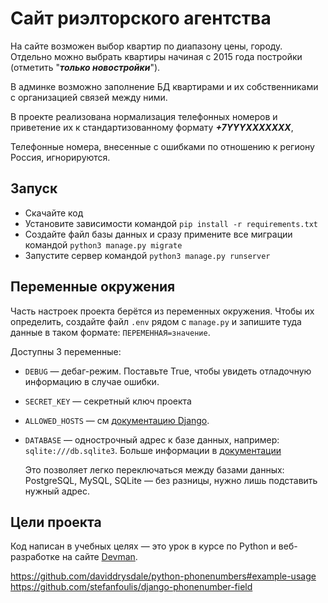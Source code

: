 # Сайт риэлторского агентства

На сайте возможен выбор квартир по диапазону цены, 
городу. Отдельно можно выбрать квартиры начиная с 2015 года постройки
(отметить "***только новостройки***").

В админке возможно заполнение БД квартирами и их собственниками
с организацией связей между ними.

В проекте реализована нормализация телефонных номеров и 
приветение их к стандартизованному формату ***+7YYYXXXXXXX***,

Телефонные номера, внесенные с ошибками по отношению к региону Россия, 
игнорируются.

## Запуск

- Скачайте код
- Установите зависимости командой `pip install -r requirements.txt`
- Создайте файл базы данных и сразу примените все миграции командой `python3 manage.py migrate`
- Запустите сервер командой `python3 manage.py runserver`

## Переменные окружения

Часть настроек проекта берётся из переменных окружения. Чтобы их определить, создайте файл `.env` рядом с `manage.py` и запишите туда данные в таком формате: `ПЕРЕМЕННАЯ=значение`.

Доступны 3 переменные:
- `DEBUG` — дебаг-режим. Поставьте True, чтобы увидеть отладочную информацию в случае ошибки.
- `SECRET_KEY` — секретный ключ проекта
- `ALLOWED_HOSTS` — см [документацию Django](https://docs.djangoproject.com/en/3.1/ref/settings/#allowed-hosts).
- `DATABASE` — однострочный адрес к базе данных, например: `sqlite:///db.sqlite3`. Больше информации в [документации](https://github.com/jacobian/dj-database-url)

    Это позволяет легко переключаться между базами данных: PostgreSQL, MySQL, SQLite — без разницы, нужно лишь подставить нужный адрес.

## Цели проекта

Код написан в учебных целях — это урок в курсе по Python и веб-разработке на сайте [Devman](https://dvmn.org).

https://github.com/daviddrysdale/python-phonenumbers#example-usage
https://github.com/stefanfoulis/django-phonenumber-field